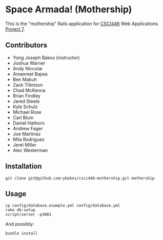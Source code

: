 Space Armada! (Mothership)
=============

This is the "mothership" Rails application for [CSCI446](http://mines.humanoriented.com/classes/2011/spring/csci446) Web Applications [Project 7](http://mines.humanoriented.com/classes/2011/spring/csci446/project/07.html).


Contributors
------------

* Yong Joseph Bakos (instructor)
* Joshua Warner
* Andy Niccolai
* Amanreet Bajwa
* Ben Makuh
* Zack Tillotson
* Chad McKenna
* Brian Findley
* Jared Steele
* Kyle Schulz
* Michael Rose
* Carl Blum
* Daniel Hathorn
* Andrew Fager
* Joe Martinez
* Mila Rodriguez
* Jerel Miller
* Alec Westerman


Installation
-----------

    git clone git@github.com:ybakos/csci446-mothership.git mothership


Usage
-----

    cp config/database.example.yml config/database.yml
    rake db:setup
    script/server -p3001

And possibly:

    bundle install


